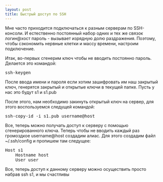 ```yaml
---
layout: post
title: Быстрый доступ по SSH
---
```

<p>Мне часто приходится подключаться к разным серверам по SSH-консоли. И естественно постоянный набор одних и тех же связок логин@хост пароль - вызывает изрядную долю раздражения. Поэтому, чтобы сэкономить нервные клетки и массу времени, настроим подключение.</p>
<p>Итак, во-первых сгенерим ключ чтобы не вводить постоянно пароль. Делается это командой:</p>
<pre class="prettyprint">ssh-keygen</pre>
<p>После ввода имени и пароля если хотим зашифровать им наш закрытый ключ, генерятся закрытый и открытые ключи в текущей папке. Пусть у нас это будут s1 и s1.pub</p>
<p>После этого, нам необходимо закинуть открытый ключ на сервер, для этого воспользуемся следущей командой:</p>
<pre class="prettyprint">ssh-copy-id -i s1.pub username@host</pre>
<p>
	Все, теперь можно получать доступ к серверу с помощью сгенерированного ключа. Теперь чтобы не вводить каждый раз громоздкое username@host создадим алиас. Для этого создадим файл ~/.ssh/config и пропишем там следущее: 
</p>
<pre class="prettyprint">
Host s1
	Hostname host
	User user
</pre>
<p>Все, теперь доступ к данному серверу можно осуществить просто набрав ssh s1, и мы счастливы</p>
